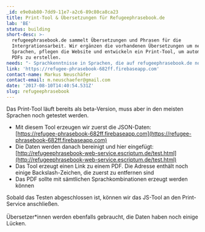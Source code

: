 ```yaml
---
_id: e9e0ab80-7dd9-11e7-a2c6-89c80ca8ca23
title: Print-Tool & Übersetzungen für Refugeephrasebook.de
lab: 'BE'
status: building
short-desc: >-
  refugeephrasebook.de sammelt Übersetzungen und Phrasen für die
  Intergrationsarbeit. Wir ergänzen die vorhandenen Übersetzungen um neue
  Sprachen, pflegen die Website und entwickeln ein Print-Tool, um automatisiert
  PDFs zu erstellen.
needs: "- Sprachkenntnisse in Sprachen, die auf refugeephrasebook.de noch fehlen\r\n- Kenntnisse und Kontakte in der Integrationsarbeit\r\n- Webentwicklung (JS)\r\n- Interesse, neue Print-Versionen zu entwickeln"
link: 'https://refugee-phrasebook-682ff.firebaseapp.com'
contact-name: Markus Neuschäfer
contact-email: m.neuschaefer@gmail.com
date: '2017-08-10T14:40:54.531Z'
slug: refugeephrasebook
---
```


Das Print-Tool läuft bereits als beta-Version, muss aber in den meisten Sprachen noch getestet werden. <br>

- Mit diesem Tool erzeugen wir zuerst die JSON-Daten:<br>[https://refugee-phrasebook-682ff.firebaseapp.com](https://refugee-phrasebook-682ff.firebaseapp.com) <br>
- Die Daten werden danach bereinigt und hier eingefügt:<br>[http://refugeephrasebook-web-service.escriptum.de/test.html](http://refugeephrasebook-web-service.escriptum.de/test.html)
- Das Tool erzeugt einen Link zu einem PDF. Die Adresse enthält noch einige Backslash-Zeichen, die zuerst zu entfernen sind
- Das PDF sollte mit sämtlichen Sprachkombinationen erzeugt werden können

Sobald das Testen abgeschlossen ist, können wir das JS-Tool an den Print-Service anschließen.
<br>
<br>
Übersetzer*innen werden ebenfalls gebraucht, die Daten haben noch einige Lücken.
